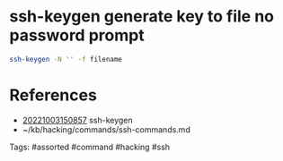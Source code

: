 # ssh-keygen generate key to file no password prompt
```bash
ssh-keygen -N '' -f filename
```

# References
- [20221003150857](/zet/20221003150857/README.md) ssh-keygen
- ~/kb/hacking/commands/ssh-commands.md

Tags:
    #assorted #command #hacking #ssh
